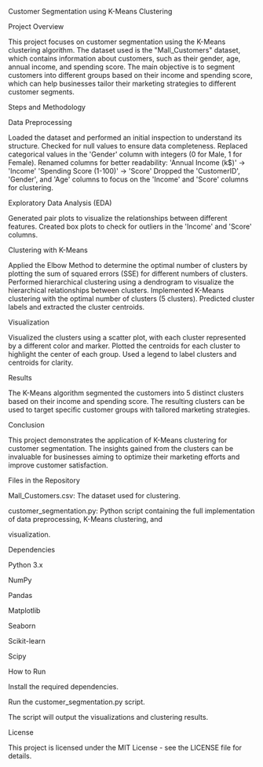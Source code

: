 Customer Segmentation using K-Means Clustering

Project Overview

This project focuses on customer segmentation using the K-Means clustering algorithm. The dataset used is the "Mall_Customers" dataset, which contains information about customers, such as their gender, age, annual income, and spending score. The main objective is to segment customers into different groups based on their income and spending score, which can help businesses tailor their marketing strategies to different customer segments.

Steps and Methodology

Data Preprocessing

Loaded the dataset and performed an initial inspection to understand its structure.
Checked for null values to ensure data completeness.
Replaced categorical values in the 'Gender' column with integers (0 for Male, 1 for Female).
Renamed columns for better readability:
'Annual Income (k$)' -> 'Income'
'Spending Score (1-100)' -> 'Score'
Dropped the 'CustomerID', 'Gender', and 'Age' columns to focus on the 'Income' and 'Score' columns for clustering.

Exploratory Data Analysis (EDA)

Generated pair plots to visualize the relationships between different features.
Created box plots to check for outliers in the 'Income' and 'Score' columns.

Clustering with K-Means

Applied the Elbow Method to determine the optimal number of clusters by plotting the sum of squared errors (SSE) for different numbers of clusters.
Performed hierarchical clustering using a dendrogram to visualize the hierarchical relationships between clusters.
Implemented K-Means clustering with the optimal number of clusters (5 clusters).
Predicted cluster labels and extracted the cluster centroids.

Visualization

Visualized the clusters using a scatter plot, with each cluster represented by a different color and marker.
Plotted the centroids for each cluster to highlight the center of each group.
Used a legend to label clusters and centroids for clarity.

Results

The K-Means algorithm segmented the customers into 5 distinct clusters based on their income and spending score.
The resulting clusters can be used to target specific customer groups with tailored marketing strategies.

Conclusion

This project demonstrates the application of K-Means clustering for customer segmentation. The insights gained from the clusters can be invaluable for businesses aiming to optimize their marketing efforts and improve customer satisfaction.

Files in the Repository

Mall_Customers.csv: The dataset used for clustering.

customer_segmentation.py: Python script containing the full implementation of data preprocessing, K-Means clustering, and 

visualization.

Dependencies

Python 3.x

NumPy

Pandas

Matplotlib

Seaborn

Scikit-learn

Scipy

How to Run

Install the required dependencies.

Run the customer_segmentation.py script.

The script will output the visualizations and clustering results.

License

This project is licensed under the MIT License - see the LICENSE file for details.
